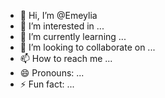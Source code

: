 - 👋 Hi, I’m @Emeylia
- 👀 I’m interested in ...
- 🌱 I’m currently learning ...
- 💞️ I’m looking to collaborate on ...
- 📫 How to reach me ...
- 😄 Pronouns: ...
- ⚡ Fun fact: ...

<!---
Emeylia/Emeylia is a ✨ special ✨ repository because its `README.md` (this file) appears on your GitHub profile.
You can click the Preview link to take a look at your changes.
--->
